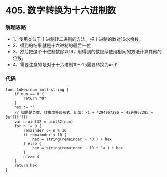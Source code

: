 # 405. 数字转换为十六进制数

### 解题思路
* 1、使用类似于十进制转二进制的方法。把十进制的数对16求余数。
* 2、得到的结果就是十六进制的最后一位
* 3、然后把这个十进制数除以16，用得到的数继续使用相同的方法计算其他的位数。
* 4、需要注意的是对于十六进制10～15需要转换为``A～F``
### 代码
```golang
func toHex(num int) string {
    if num == 0 {
        return "0"
    }
	hex := ""
	// 如果是负数，转换成补码形式，比如：-1 + 4294967296 = 4294967295 = 0xffffffff
	var n uint32 = uint32(num)
	for n != 0 {
		remainder := n % 16
		if remainder < 10 {
			hex = string(remainder + '0') + hex
		} else {
			hex = string(remainder - 10 + 'a') + hex
		}
		n >>= 4
	}
	return hex
}
```